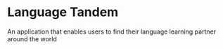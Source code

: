 # Language Tandem
 An application that enables users to find their language learning partner around the world
